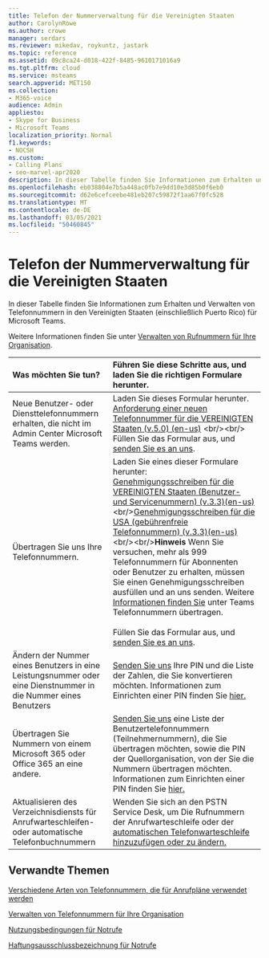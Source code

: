 ```yaml
---
title: Telefon der Nummerverwaltung für die Vereinigten Staaten
author: CarolynRowe
ms.author: crowe
manager: serdars
ms.reviewer: mikedav, roykuntz, jastark
ms.topic: reference
ms.assetid: 09c8ca24-d018-422f-8485-9610171016a9
ms.tgt.pltfrm: cloud
ms.service: msteams
search.appverid: MET150
ms.collection:
- M365-voice
audience: Admin
appliesto:
- Skype for Business
- Microsoft Teams
localization_priority: Normal
f1.keywords:
- NOCSH
ms.custom:
- Calling Plans
- seo-marvel-apr2020
description: In dieser Tabelle finden Sie Informationen zum Erhalten und Verwalten von Telefonnummern in den Vereinigten Staaten (einschließlich Puerto Rico) für Microsoft Teams.
ms.openlocfilehash: eb038804e7b5a448ac0fb7e9dd10e3d85b0f6eb0
ms.sourcegitcommit: d62e6cefceebe481eb207c59872f1aa67f0fc528
ms.translationtype: MT
ms.contentlocale: de-DE
ms.lasthandoff: 03/05/2021
ms.locfileid: "50460845"
---
```

# <a name="phone-number-management-for-the-united-states"></a>Telefon der Nummerverwaltung für die Vereinigten Staaten

In dieser Tabelle finden Sie Informationen zum Erhalten und Verwalten von Telefonnummern in den Vereinigten Staaten (einschließlich Puerto Rico) für Microsoft Teams.

Weitere Informationen finden Sie unter [Verwalten von Rufnummern für Ihre Organisation](manage-phone-numbers-for-your-organization.md).
  
| Was möchten Sie tun? | Führen Sie diese Schritte aus, und laden Sie die richtigen Formulare herunter. |
|:-----|:-----|
|Neue Benutzer- oder Diensttelefonnummern erhalten, die nicht im Admin Center Microsoft Teams werden.  <br/> |Laden Sie dieses Formular herunter.<br/>  [Anforderung einer neuen Telefonnummer für die VEREINIGTEN Staaten (v.5.0) (en-us)](https://github.com/MicrosoftDocs/OfficeDocs-SkypeForBusiness/blob/live/Teams/downloads/new-number-request-forms/new-phone-number-request-for-the-united-states-(v.5.0)-(en-us).pdf?raw=true) <br/><br/> Füllen Sie das Formular aus, und [senden Sie es an uns](mailto:gcstnmsd@microsoft.com). |
|Übertragen Sie uns Ihre Telefonnummern.  <br/> | Laden Sie eines dieser Formulare herunter: <br/> [Genehmigungsschreiben für die VEREINIGTEN Staaten (Benutzer- und Servicenummern) (v.3.3)(en-us)](https://download.microsoft.com/download/7/3/8/73843692-632f-4078-874d-021f9680e12b/letter-of-authorization-(loa)-for-the-u.s.-(user-and-service-numbers)-(v.3.3)-(en-us).pdf)<br/>[Genehmigungsschreiben für die USA (gebührenfreie Telefonnummern) (v.3.3)(en-us)](https://github.com/MicrosoftDocs/OfficeDocs-SkypeForBusiness/blob/live/Teams/downloads/LOA-forms/letter-of-authorization-(loa)-for-the-u.s.-(toll-free-numbers)-(v.3.3)-(en-us).pdf?raw=true)<br/><br/>**Hinweis** Wenn Sie versuchen, mehr als 999 Telefonnummern für Abonnenten oder Benutzer zu erhalten, müssen Sie einen Genehmigungsschreiben ausfüllen und an uns senden. Weitere [Informationen finden Sie](../phone-number-calling-plans/transfer-phone-numbers-to-teams.md) unter Teams Telefonnummern übertragen.          <br/>  <br/>   Füllen Sie das Formular aus, und [senden Sie es an uns](mailto:ptn@microsoft.com).  <br/> |
|Ändern der Nummer eines Benutzers in eine Leistungsnummer oder eine Dienstnummer in die Nummer eines Benutzers  <br/> |[Senden Sie uns](mailto:ptn@microsoft.com) Ihre PIN und die Liste der Zahlen, die Sie konvertieren möchten. Informationen zum Einrichten einer PIN finden Sie [hier.](../phone-number-calling-plans/port-order-overview.md#can-i-port-out-my-numbers-from-teams-to-a-different-phone-service-provider-or-carrier)  <br/> |
|Übertragen Sie Nummern von einem Microsoft 365 oder Office 365 an eine andere.  <br/> |[Senden Sie uns](mailto:ptn@microsoft.com) eine Liste der Benutzertelefonnummern (Teilnehmernummern), die Sie übertragen möchten, sowie die PIN der Quellorganisation, von der Sie die Nummern übertragen möchten. Informationen zum Einrichten einer PIN finden Sie [hier.](../phone-number-calling-plans/port-order-overview.md#can-i-port-out-my-numbers-from-teams-to-a-different-phone-service-provider-or-carrier)  <br/> |
|Aktualisieren des Verzeichnisdiensts für Anrufwarteschleifen- oder automatische Telefonbuchnummern|Wenden Sie sich an den PSTN Service Desk, um Die Rufnummern der Anrufwarteschleife oder der [automatischen Telefonwarteschleife hinzuzufügen oder zu ändern.](contact-pstn-service-desk.md) |

## <a name="related-topics"></a>Verwandte Themen

[Verschiedene Arten von Telefonnummern, die für Anrufpläne verwendet werden](../different-kinds-of-phone-numbers-used-for-calling-plans.md)

[Verwalten von Telefonnummern für Ihre Organisation](manage-phone-numbers-for-your-organization.md)

[Nutzungsbedingungen für Notrufe](../emergency-calling-terms-and-conditions.md)
  
[Haftungsausschlussbezeichnung für Notrufe](https://download.microsoft.com/download/a/8/0/a807c43d-2177-4fe0-8732-86b3784ae6e5/emergency-calling-label-(en-us)-(v.1.0).zip)

